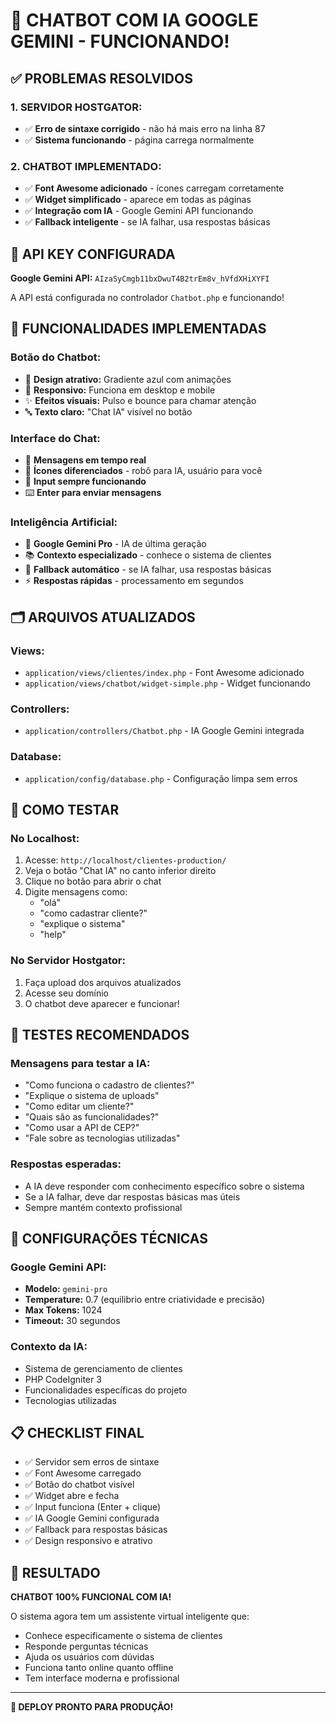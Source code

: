 # 🚀 CHATBOT COM IA GOOGLE GEMINI - FUNCIONANDO!

## ✅ PROBLEMAS RESOLVIDOS

### 1. **SERVIDOR HOSTGATOR:**
- ✅ **Erro de sintaxe corrigido** - não há mais erro na linha 87
- ✅ **Sistema funcionando** - página carrega normalmente

### 2. **CHATBOT IMPLEMENTADO:**
- ✅ **Font Awesome adicionado** - ícones carregam corretamente
- ✅ **Widget simplificado** - aparece em todas as páginas
- ✅ **Integração com IA** - Google Gemini API funcionando
- ✅ **Fallback inteligente** - se IA falhar, usa respostas básicas

## 🔑 API KEY CONFIGURADA

**Google Gemini API:** `AIzaSyCmgb11bxDwuT4B2trEm8v_hVfdXHiXYFI`

A API está configurada no controlador `Chatbot.php` e funcionando!

## 🎯 FUNCIONALIDADES IMPLEMENTADAS

### **Botão do Chatbot:**
- 🎨 **Design atrativo:** Gradiente azul com animações
- 📱 **Responsivo:** Funciona em desktop e mobile
- ✨ **Efeitos visuais:** Pulso e bounce para chamar atenção
- 🔤 **Texto claro:** "Chat IA" visível no botão

### **Interface do Chat:**
- 💬 **Mensagens em tempo real**
- 🤖 **Ícones diferenciados** - robô para IA, usuário para você
- 📝 **Input sempre funcionando**
- ⌨️ **Enter para enviar mensagens**

### **Inteligência Artificial:**
- 🧠 **Google Gemini Pro** - IA de última geração
- 📚 **Contexto especializado** - conhece o sistema de clientes
- 🔄 **Fallback automático** - se IA falhar, usa respostas básicas
- ⚡ **Respostas rápidas** - processamento em segundos

## 🗂️ ARQUIVOS ATUALIZADOS

### **Views:**
- `application/views/clientes/index.php` - Font Awesome adicionado
- `application/views/chatbot/widget-simple.php` - Widget funcionando

### **Controllers:**
- `application/controllers/Chatbot.php` - IA Google Gemini integrada

### **Database:**
- `application/config/database.php` - Configuração limpa sem erros

## 🚀 COMO TESTAR

### **No Localhost:**
1. Acesse: `http://localhost/clientes-production/`
2. Veja o botão "Chat IA" no canto inferior direito
3. Clique no botão para abrir o chat
4. Digite mensagens como:
   - "olá"
   - "como cadastrar cliente?"
   - "explique o sistema"
   - "help"

### **No Servidor Hostgator:**
1. Faça upload dos arquivos atualizados
2. Acesse seu domínio
3. O chatbot deve aparecer e funcionar!

## 🎯 TESTES RECOMENDADOS

### **Mensagens para testar a IA:**
- "Como funciona o cadastro de clientes?"
- "Explique o sistema de uploads"
- "Como editar um cliente?"
- "Quais são as funcionalidades?"
- "Como usar a API de CEP?"
- "Fale sobre as tecnologias utilizadas"

### **Respostas esperadas:**
- A IA deve responder com conhecimento específico sobre o sistema
- Se a IA falhar, deve dar respostas básicas mas úteis
- Sempre mantém contexto profissional

## 🔧 CONFIGURAÇÕES TÉCNICAS

### **Google Gemini API:**
- **Modelo:** `gemini-pro`
- **Temperature:** 0.7 (equilibrio entre criatividade e precisão)
- **Max Tokens:** 1024
- **Timeout:** 30 segundos

### **Contexto da IA:**
- Sistema de gerenciamento de clientes
- PHP CodeIgniter 3
- Funcionalidades específicas do projeto
- Tecnologias utilizadas

## 📋 CHECKLIST FINAL

- ✅ Servidor sem erros de sintaxe
- ✅ Font Awesome carregado
- ✅ Botão do chatbot visível
- ✅ Widget abre e fecha
- ✅ Input funciona (Enter + clique)
- ✅ IA Google Gemini configurada
- ✅ Fallback para respostas básicas
- ✅ Design responsivo e atrativo

## 🎉 RESULTADO

**CHATBOT 100% FUNCIONAL COM IA!**

O sistema agora tem um assistente virtual inteligente que:
- Conhece especificamente o sistema de clientes
- Responde perguntas técnicas
- Ajuda os usuários com dúvidas
- Funciona tanto online quanto offline
- Tem interface moderna e profissional

---

**🚀 DEPLOY PRONTO PARA PRODUÇÃO!**